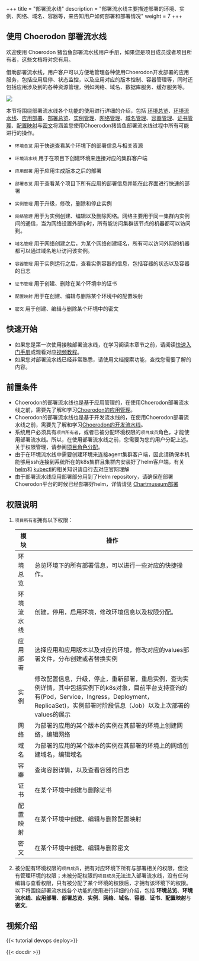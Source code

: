 ﻿+++
title = "部署流水线"
description = "部署流水线主要描述部署的环境、实例、网络、域名、容器等，来告知用户如何部署和部署情况"
weight = 7
+++

## 使用 Choerodon 部署流水线

欢迎使用 Choerodon 猪齿鱼部署流水线用户手册，如果您是项目成员或者项目所有者，这些文档将对您有用。

借助部署流水线，用户客户可以方便地管理各种使用Choerodon开发部署的应用服务，包括应用启停、状态监控，以及应用对应的版本控制、容器管理等，同时还包括应用涉及到的各种资源管理，例如网络、域名、数据库服务、缓存服务等。

![](/docs/user-guide/development-pipeline/image/ci.png) 

本节将围绕部署流水线各个功能的使用进行详细的介绍，包括 [环境总览](./environments-overview)、[环境流水线](./environment-pipeline)、[应用部署](./application-deployment)、[部署总览](./deployment-overview)、[实例管理](./instance)、[网络管理](./service)、[域名管理](./ingress)、[容器管理](./container)、[证书管理](./certificate)、[配置映射](./config-map)与[密文](./secret)将涵盖您使用Choerodon猪齿鱼部署流水线过程中所有可能进行的操作。

- `环境总览` 用于快速查看某个环境下的部署信息与相关资源  

- `环境流水线` 用于在项目下创建环境来连接对应的集群客户端

- `应用部署` 用于应用生成版本之后的部署

- `部署总览` 用于查看某个项目下所有应用的部署信息并能在此界面进行快速的部署

- `实例管理` 用于升级，修改，删除和停止实例

- `网络管理` 用于为实例创建、编辑以及删除网络。网络主要用于同一集群内实例间的通信，当为网络设置外部ip时，所有能访问集群该节点的机器都可以访问到。

- `域名管理` 用于网络创建之后，为某个网络创建域名，所有可以访问外网的机器都可以通过域名地址访问该实例。  

  
- `容器管理` 用于实例运行之后，查看实例容器的信息，包括容器的状态以及容器的日志

- `证书管理` 用于创建、删除在某个环境中的证书  

- `配置映射` 用于在创建、编辑与删除某个环境中的配置映射  

- `密文` 用于创建、编辑与删除某个环境中的密文 

## 快速开始

 - 如果您是第一次使用接触部署流水线，在学习阅读本章节之前，请阅读[快速入门手册](../../quick-start/)或观看对应[视频教程](../../quick-start/video-tutorial/)。
 - 如果您对部署流水线已经非常熟悉，请使用文档搜索功能，查找您需要了解的内容。

## 前置条件

 - Choerodon的部署流水线也是基于应用管理的，在使用Choerodon部署流水线之前，需要先了解和学习[Choerodon的应用管理](../application-management)。
 - Choerodon的部署流水线也是基于开发流水线的，在使用Choerodon部署流水线之前，需要先了解和学习[Choerodon的开发流水线](../development-pipeline)。
 - 系统用户必须具有`项目所有者`，或者已被分配环境权限的`项目成员`角色，才能使用部署流水线。所以，在使用部署流水线之前，您需要为您的用户分配上述。关于权限管理，请参阅[项目角色分配](.././system-configuration/project/role-assignment/)。
 - 由于在环境流水线中需要创建环境来连接agent集群客户端，因此请确保本机能够用ssh连接到系统所在的k8s集群且集群内安装好了helm客户端，有关[helm](https://docs.helm.sh/)和 [kubectl](https://kubernetes.io/docs/reference/kubectl/overview/)的相关知识请自行去对应官网理解
 - 由于部署流水线应用部署部分用到了Helm repository，请确保在部署Choerodon平台的时候已经部署好helm，详情请见 [Chartmuseum部署](../../installation-configuration/steps/install/parts/base/chartmuseum)

## 权限说明
1. `项目所有者`拥有以下权限：

    模块|操作
    |---|---|
    环境总览|总览环境下的所有部署信息，可以进行一些对应的快捷操作。
    环境流水线|创建，停用，启用环境，修改环境信息以及权限分配。
    应用部署|选择应用和应用版本以及对应的环境，修改对应的values部署文件，分布创建或者替换实例
    实例|修改配置信息，升级，停止，重新部署，重启实例，查询实例详情，其中包括实例下的k8s对象，目前平台支持查询的有(Pod，Service，Ingress，Deployment，ReplicaSet)，实例部署时阶段信息（Job）以及上次部署的values的展示
    网络|为部署的应用的某个版本的实例在其部署的环境上创建网络，编辑网络
    域名|为部署的应用的某个版本的实例在其部署的环境上的网络创建域名，编辑域名
    容器|查询容器详情，以及查看容器的日志 
    证书|在某个环境中创建与删除证书
    配置映射|在某个环境中创建、编辑与删除配置映射
    密文|在某个环境中创建、编辑与删除密文

2. 被分配有环境权限的`项目成员`，拥有对应环境下所有与部署相关的权限，但没有管理环境的权限；未被分配权限的`项目成员`无法进入部署流水线，没有任何编辑与查看权限，只有被分配了某个环境的权限后，才拥有该环境下的权限。
以下将围绕部署流水线各个功能的使用进行详细的介绍，包括 **环境总览**、**环境流水线**、**应用部署**、**部署总览**、**实例**、**网络**、**域名**、**容器**、**证书**、**配置映射**与 **密文**。

## 视频介绍

{{< tutorial devops deploy>}}

{{< docdir >}}
